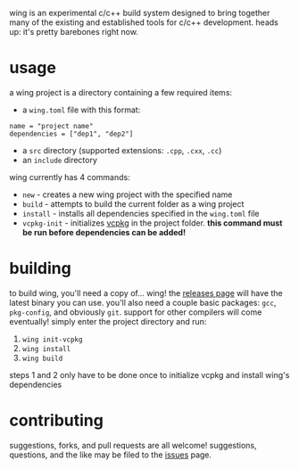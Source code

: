 wing is an experimental c/c++ build system designed to bring together many of the existing and established tools for c/c++ development. heads up: it's pretty barebones right now.

# usage
a wing project is a directory containing a few required items:
* a `wing.toml` file with this format:
```
name = "project name"
dependencies = ["dep1", "dep2"]
```
* a `src` directory (supported extensions: `.cpp`, `.cxx`, `.cc`)
* an `include` directory


wing currently has 4 commands:
* `new` - creates a new wing project with the specified name
* `build` - attempts to build the current folder as a wing project
* `install` - installs all dependencies specified in the `wing.toml` file
* `vcpkg-init` - initializes [vcpkg](https://vcpkg.io/en/index.html) in the project folder. **this command must be run before dependencies can be added!**

# building
to build wing, you'll need a copy of... wing! the [releases page](https://github.com/s-viour/wing/releases) will have the latest binary you can use. you'll also need a couple basic packages: `gcc`, `pkg-config`, and obviously `git`. support for other compilers will come eventually! simply enter the project directory and run:
1. `wing init-vcpkg`
2. `wing install`
3. `wing build`

steps 1 and 2 only have to be done once to initialize vcpkg and install wing's dependencies

# contributing
suggestions, forks, and pull requests are all welcome! suggestions, questions, and the like may be filed to the [issues](https://github.com/s-viour/wing/issues) page.
